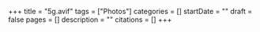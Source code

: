 +++
title = "5g.avif"
tags = ["Photos"]
categories = []
startDate = ""
draft = false
pages = []
description = ""
citations = []
+++

